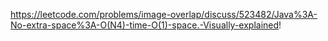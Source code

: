 https://leetcode.com/problems/image-overlap/discuss/523482/Java%3A-No-extra-space%3A-O(N4)-time-O(1)-space.-Visually-explained!